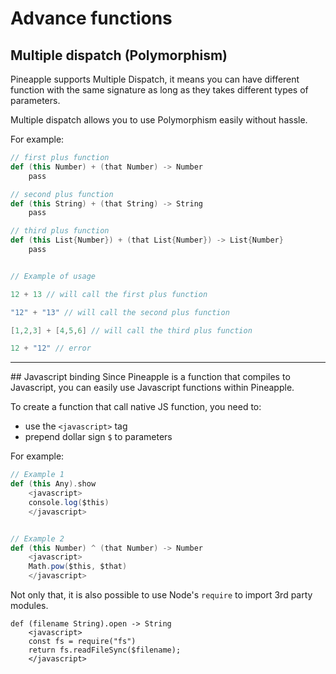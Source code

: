 # Advance functions
## Multiple dispatch (Polymorphism)
Pineapple supports Multiple Dispatch, it means you can have different function with the same signature as long as they takes different types of parameters.

Multiple dispatch allows you to use Polymorphism easily without hassle.

For example:
```scala
// first plus function
def (this Number) + (that Number) -> Number
    pass

// second plus function
def (this String) + (that String) -> String
    pass

// third plus function
def (this List{Number}) + (that List{Number}) -> List{Number}
    pass


// Example of usage

12 + 13 // will call the first plus function

"12" + "13" // will call the second plus function

[1,2,3] + [4,5,6] // will call the third plus function

12 + "12" // error
```

<hr>
## Javascript binding
Since Pineapple is a function that compiles to Javascript, you can easily use Javascript functions within Pineapple.

To create a function that call native JS function, you need to:  
- use the `<javascript>` tag  
- prepend dollar sign `$` to parameters 

For example:
```scala
// Example 1
def (this Any).show
    <javascript>
    console.log($this)
    </javascript>


// Example 2
def (this Number) ^ (that Number) -> Number
    <javascript>
    Math.pow($this, $that)
    </javascript>
```

Not only that, it is also possible to use Node's `require` to import 3rd party modules.

```
def (filename String).open -> String
    <javascript>
    const fs = require("fs")
    return fs.readFileSync($filename);
    </javascript>
```
